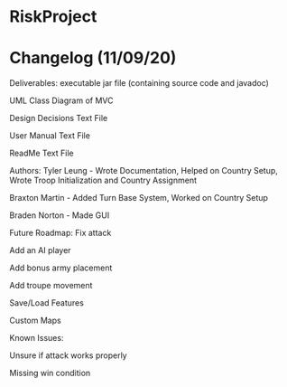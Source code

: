 # RiskProject

# Changelog (11/09/20)
Deliverables:
executable jar file (containing source code and javadoc)

UML Class Diagram of MVC

Design Decisions Text File

User Manual Text File

ReadMe Text File


Authors:
Tyler Leung - Wrote Documentation, Helped on Country Setup, Wrote Troop Initialization and Country Assignment

Braxton Martin - Added Turn Base System, Worked on Country Setup

Braden Norton - Made GUI


Future Roadmap:
Fix attack

Add an AI player

Add bonus army placement

Add troupe movement

Save/Load Features

Custom Maps


Known Issues:

Unsure if attack works properly

Missing win condition
